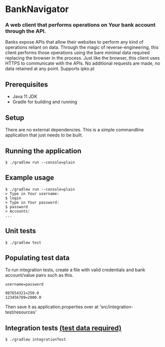 # BankNavigator
### A web client that performs operations on Your bank account through the API.
Banks expose APIs that allow their websites to perform any kind of operations reliant on data. Through the magic of reverse-engineering, this client performs those operations using the bare minimal data required replacing the browser in the process. Just like the browser, this client uses HTTPS to communicate with the APIs. No additional requests are made, no data retained at any point. Supports ipko.pl

## Prerequisites
* Java 11 JDK
* Gradle for building and running

## Setup
There are no external dependencies. This is a simple commandline application that just needs to be built.

## Running the application
```shell
$ ./gradlew run --console=plain
```

## Example usage
```shell
$ ./gradlew run --console=plain
> Type in Your username:
$ login
> Type in Your password:
$ password
> Accounts:
...
```

## Unit tests
```shell
$ ./gradlew test
```

## Populating test data
To run integration tests, create a file with valid credentials and bank account/value pairs such as this.
```text
username=password

987654321=250.0
123456789=2000.0
```
Then save it as application.properties over at 'src/integration-test/resources'


## Integration tests [(test data required)](#populating-test-data)
```shell
$ ./gradlew integrationTest
```

